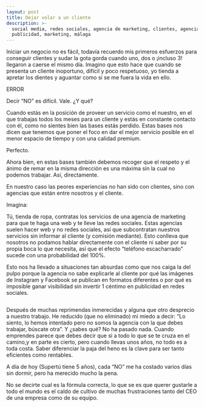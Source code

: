 ```yaml
---
layout: post
title: Dejar volar a un cliente
description: >-
  social media, redes sociales, agencia de marketing, clientes, agencias,
  publicidad, marketing, málaga
---
```

Iniciar un negocio no es fácil, todavía recuerdo mis primeros esfuerzos para conseguir clientes y sudar la gota gorda cuando uno, dos o ¡incluso 3! llegaron a caerse el mismo día. Imagino que esto hace que cuando se presenta un cliente inoportuno, difícil y poco respetuoso, yo tienda a apretar los dientes y aguantar como si se me fuera la vida en ello.

ERROR

Decir “NO” es difícil. Vale. ¿Y qué? 

Cuando estás en la posición de proveer un servicio como el nuestro, en el que trabajas todos los meses para un cliente y estás en constante contacto con él, como no sientes bien las bases estás perdido. Estas bases nos dicen que tenemos que poner el foco en dar el mejor servicio posible en el menor espacio de tiempo y con una calidad premium. 

Perfecto. 

Ahora bien, en estas bases también debemos recoger que el respeto y el ánimo de remar en la misma dirección es una máxima sin la cual no podemos trabajar. Así, directamente. 

En nuestro caso las peores experiencias no han sido con clientes, sino con agencias que están entre nosotros y el cliente. 

Imagina:

Tú, tienda de ropa, contratas los servicios de una agencia de marketing para que te haga una web y te lleve las redes sociales. Estas agencias suelen hacer web y no redes sociales, así que subcontratan nuestros servicios sin informar al cliente (y comisión mediante). Esto conlleva que nosotros no podamos hablar directamente con el cliente ni saber por su propia boca lo que necesita, así que el efecto “teléfono escacharrado” sucede con una probabilidad del 100%. 

Esto nos ha llevado a situaciones tan absurdas como que nos caiga la del pulpo porque la agencia no sabe explicarle al cliente por qué las imágenes de Instagram y Facebook se publican en formatos diferentes o por qué es imposible ganar visibilidad sin invertir 1 céntimo en publicidad en redes sociales. 

![]()

Después de muchas reprimendas inmerecidas y alguna que otro desprecio a nuestro trabajo. He reducido (que no eliminado) mi miedo a decir: “Lo siento, lo hemos intentado pero no somos la agencia con la que debes trabajar, búscate otra”. Y ¿sabes qué? No ha pasado nada. Cuando emprendes parece que debes decir que si a todo lo que se te cruza en el camino,y en parte es cierto, pero cuando llevas unos años, no todo es a toda costa. Saber diferenciar la paja del heno es la clave para ser tanto eficientes como rentables. 

A día de hoy (Supertú tiene 5 años), cada “NO” me ha costado varios días sin dormir, pero ha merecido mucho la pena. 

No se decirte cual es la fórmula correcta, lo que se es que querer gustarle a todo el mundo es el caldo de cultivo de muchas frustraciones tanto del CEO de una empresa como de su equipo.
